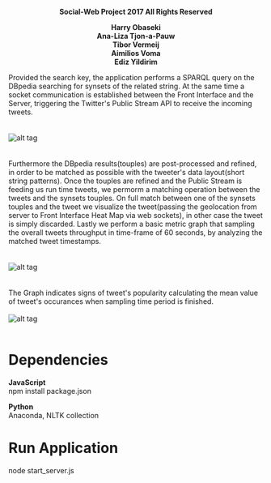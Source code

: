 <p align="center">
  <b>Social-Web Project 2017 All Rights Reserved</b><br>
</p>

<p align="center">
  <b>Harry Obaseki</b><br>
   <b> Ana-Liza Tjon-a-Pauw</b><br>
    <b>Tibor Vermeij</b><br>
     <b>Aimilios Voma</b><br>
      <b>Ediz Yildirim</b><br>
</p>


    
   
    
    
    



Provided the search key, the application performs a SPARQL query on the DBpedia searching for synsets of the related string.
At the same time a socket communication is established between the Front Interface and the Server, triggering the Twitter's Public Stream API to receive the incoming tweets.
<br>
<br>
<br>
![alt tag](http://i.imgur.com/v1RCkQy.jpg)
<br>
<br>
<br>
Furthermore the DBpedia results(touples) are post-processed and refined, in order to be matched as possible with the tweeter's data layout(short string patterns). Once the touples are refined and the Public Stream is feeding us run time tweets, we permorm a matching operation between the tweets and the synsets touples. On full match between one of the synsets touples and the tweet we visualize the tweet(passing the geolocation from server to Front Interface Heat Map via web sockets), in other case the tweet is simply discarded. Lastly we perform a basic metric graph that sampling the overall tweets throughput in time-frame of 60 seconds, by analyzing the matched tweet timestamps. 
<br>
<br>
<br>
![alt tag](http://i.imgur.com/8Pa9IyF.jpg)
<br>
<br>
<br>
The Graph indicates signs of tweet's popularity calculating the mean value of tweet's occurances when sampling time period is finished.
<br>
<br>
![alt tag](http://i.imgur.com/IWZSAjv.jpg)
<br>
<br>







# Dependencies

<b> JavaScript </b><br>
npm install package.json

<b> Python </b><br>
Anaconda, NLTK collection

# Run Application
node start_server.js
